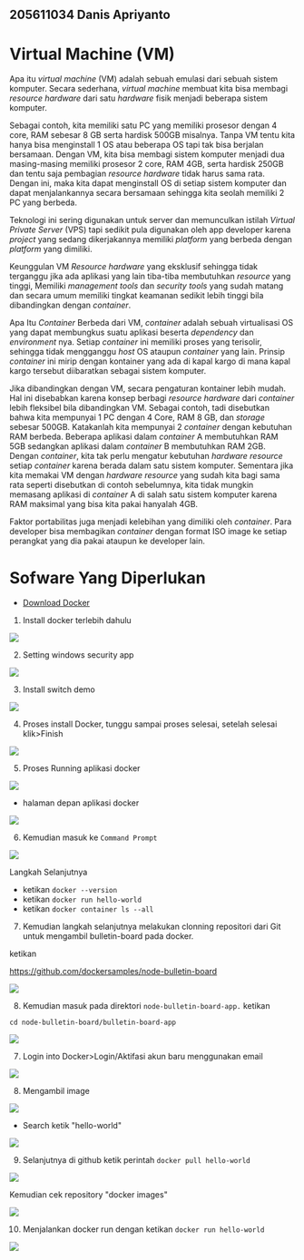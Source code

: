 
## 205611034 Danis Apriyanto

# Virtual Machine (VM)

Apa itu _virtual machine_ (VM) adalah sebuah emulasi dari sebuah sistem komputer. Secara sederhana, _virtual machine_ membuat kita bisa membagi _resource hardware_ dari satu _hardware_ fisik menjadi beberapa sistem komputer.

Sebagai contoh, kita memiliki satu PC yang memiliki prosesor dengan 4 core, RAM sebesar 8 GB serta hardisk 500GB misalnya. Tanpa VM tentu kita hanya bisa menginstall 1 OS atau beberapa OS tapi tak bisa berjalan bersamaan. Dengan VM, kita bisa membagi sistem komputer menjadi dua masing-masing memiliki prosesor 2 core, RAM 4GB, serta hardisk 250GB dan tentu saja pembagian _resource hardware_ tidak harus sama rata. Dengan ini, maka kita dapat menginstall OS di setiap sistem komputer dan dapat menjalankannya secara bersamaan sehingga kita seolah memiliki 2 PC yang berbeda.

Teknologi ini sering digunakan untuk server dan memunculkan istilah _Virtual Private Server_ (VPS) tapi sedikit pula digunakan oleh app developer karena _project_ yang sedang dikerjakannya memiliki _platform_ yang berbeda dengan _platform_ yang dimiliki.

Keunggulan VM _Resource hardware_ yang eksklusif sehingga tidak terganggu jika ada aplikasi yang lain tiba-tiba membutuhkan _resource_ yang tinggi, Memiliki _management tools_ dan _security tools_ yang sudah matang dan secara umum memiliki tingkat keamanan sedikit lebih tinggi bila dibandingkan dengan _container_.

Apa Itu _Container_ Berbeda dari VM, _container_ adalah sebuah virtualisasi OS yang dapat membungkus suatu aplikasi beserta _dependency_ dan _environment_ nya. Setiap _container_ ini memiliki proses yang terisolir, sehingga tidak mengganggu _host_ OS ataupun _container_ yang lain. Prinsip _container_ ini mirip dengan kontainer yang ada di kapal kargo di mana kapal kargo tersebut diibaratkan sebagai sistem komputer.

Jika dibandingkan dengan VM, secara pengaturan kontainer lebih mudah. Hal ini disebabkan karena konsep berbagi _resource hardware_ dari _container_ lebih fleksibel bila dibandingkan VM. Sebagai contoh, tadi disebutkan bahwa kita mempunyai 1 PC dengan 4 Core, RAM 8 GB, dan _storage_ sebesar 500GB. Katakanlah kita mempunyai 2 _container_ dengan kebutuhan RAM berbeda. Beberapa aplikasi dalam _container_ A membutuhkan RAM 5GB sedangkan aplikasi dalam _container_ B membutuhkan RAM 2GB. Dengan _container_, kita tak perlu mengatur kebutuhan _hardware resource_ setiap _container_ karena berada dalam satu sistem komputer. Sementara jika kita memakai VM dengan _hardware resource_ yang sudah kita bagi sama rata seperti disebutkan di contoh sebelumnya, kita tidak mungkin memasang aplikasi di _container_ A di salah satu sistem komputer karena RAM maksimal yang bisa kita pakai hanyalah 4GB.

Faktor portabilitas juga menjadi kelebihan yang dimiliki oleh _container_. Para developer bisa membagikan _container_ dengan format ISO image ke setiap perangkat yang dia pakai ataupun ke developer lain.


# Sofware Yang Diperlukan

* [Download Docker](https://docs.docker.com/get-docker/)

1. Install docker terlebih dahulu

![](img/img8.jpg)

2. Setting windows security app

![](img/img7.jpg)

3. Install switch demo

![](img/img9.jpg)

4. Proses install Docker, tunggu sampai proses selesai, setelah selesai klik>Finish

![](img/img10.jpg)

5. Proses Running aplikasi docker

![](img/img1.jpg)

- halaman depan aplikasi docker

![](img/img2.jpg)

6. Kemudian masuk ke `Command Prompt`

![](img/img3.jpg)

Langkah Selanjutnya 

- ketikan `docker --version`
- ketikan `docker run hello-world`
- ketikan `docker container ls --all`

7. Kemudian langkah selanjutnya melakukan clonning repositori dari Git untuk mengambil bulletin-board pada docker.

ketikan

https://github.com/dockersamples/node-bulletin-board

![](img/img5.jpg)

8. Kemudian masuk pada direktori `node-bulletin-board-app.`
ketikan

`cd node-bulletin-board/bulletin-board-app`

![](img/img6.jpg)

7. Login into Docker>Login/Aktifasi akun baru menggunakan email

![](img/img11.jpg)

8. Mengambil image

![](img/img4.jpg)

* Search ketik "hello-world"

![](img/img12.jpg)

9. Selanjutnya di github ketik perintah `docker pull hello-world`

![](img/img13.jpg)

Kemudian cek repository "docker images"

![](img/img14.jpg)

10. Menjalankan docker run dengan ketikan `docker run hello-world`

![](img/img15.jpg)